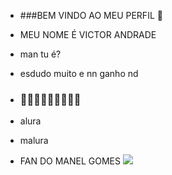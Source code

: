 - ###BEM VINDO AO MEU PERFIL 💙
  
- MEU NOME É VICTOR ANDRADE

- man tu é?

- esdudo muito e nn ganho nd

- ### 💙💙💙💙💙💙💙💙💙

- alura

- malura

- FAN DO MANEL GOMES 
![](https://youtu.be/xE5TaJJAyU0)
